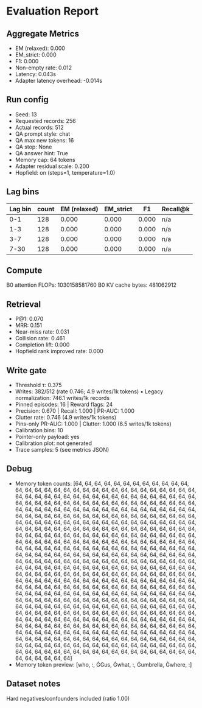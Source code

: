 # Evaluation Report

## Aggregate Metrics

- EM (relaxed): 0.000
- EM_strict: 0.000
- F1: 0.000
- Non-empty rate: 0.012
- Latency: 0.043s
- Adapter latency overhead: -0.014s

## Run config
- Seed: 13
- Requested records: 256
- Actual records: 512
- QA prompt style: chat
- QA max new tokens: 16
- QA stop: None
- QA answer hint: True
- Memory cap: 64 tokens
- Adapter residual scale: 0.200
- Hopfield: on (steps=1, temperature=1.0)

## Lag bins
| Lag bin | count | EM (relaxed) | EM_strict | F1 | Recall@k |
| ------- | ----- | ------------- | --------- | --- | -------- |
| 0-1 | 128 | 0.000 | 0.000 | 0.000 | n/a |
| 1-3 | 128 | 0.000 | 0.000 | 0.000 | n/a |
| 3-7 | 128 | 0.000 | 0.000 | 0.000 | n/a |
| 7-30 | 128 | 0.000 | 0.000 | 0.000 | n/a |

## Compute
B0 attention FLOPs: 1030158581760
B0 KV cache bytes: 481062912

## Retrieval
- P@1: 0.070
- MRR: 0.151
- Near-miss rate: 0.031
- Collision rate: 0.461
- Completion lift: 0.000
- Hopfield rank improved rate: 0.000

## Write gate
- Threshold τ: 0.375
- Writes: 382/512 (rate 0.746; 4.9 writes/1k tokens)
  • Legacy normalization: 746.1 writes/1k records
- Pinned episodes: 16 | Reward flags: 24
- Precision: 0.670 | Recall: 1.000 | PR-AUC: 1.000
- Clutter rate: 0.746 (4.9 writes/1k tokens)
- Pins-only PR-AUC: 1.000 | Clutter: 1.000 (6.5 writes/1k tokens)
- Calibration bins: 10
- Pointer-only payload: yes
- Calibration plot: not generated
- Trace samples: 5 (see metrics JSON)

## Debug
- Memory token counts: [64, 64, 64, 64, 64, 64, 64, 64, 64, 64, 64, 64, 64, 64, 64, 64, 64, 64, 64, 64, 64, 64, 64, 64, 64, 64, 64, 64, 64, 64, 64, 64, 64, 64, 64, 64, 64, 64, 64, 64, 64, 64, 64, 64, 64, 64, 64, 64, 64, 64, 64, 64, 64, 64, 64, 64, 64, 64, 64, 64, 64, 64, 64, 64, 64, 64, 64, 64, 64, 64, 64, 64, 64, 64, 64, 64, 64, 64, 64, 64, 64, 64, 64, 64, 64, 64, 64, 64, 64, 64, 64, 64, 64, 64, 64, 64, 64, 64, 64, 64, 64, 64, 64, 64, 64, 64, 64, 64, 64, 64, 64, 64, 64, 64, 64, 64, 64, 64, 64, 64, 64, 64, 64, 64, 64, 64, 64, 64, 64, 64, 64, 64, 64, 64, 64, 64, 64, 64, 64, 64, 64, 64, 64, 64, 64, 64, 64, 64, 64, 64, 64, 64, 64, 64, 64, 64, 64, 64, 64, 64, 64, 64, 64, 64, 64, 64, 64, 64, 64, 64, 64, 64, 64, 64, 64, 64, 64, 64, 64, 64, 64, 64, 64, 64, 64, 64, 64, 64, 64, 64, 64, 64, 64, 64, 64, 64, 64, 64, 64, 64, 64, 64, 64, 64, 64, 64, 64, 64, 64, 64, 64, 64, 64, 64, 64, 64, 64, 64, 64, 64, 64, 64, 64, 64, 64, 64, 64, 64, 64, 64, 64, 64, 64, 64, 64, 64, 64, 64, 64, 64, 64, 64, 64, 64, 64, 64, 64, 64, 64, 64, 64, 64, 64, 64, 64, 64, 64, 64, 64, 64, 64, 64, 64, 64, 64, 64, 64, 64, 64, 64, 64, 64, 64, 64, 64, 64, 64, 64, 64, 64, 64, 64, 64, 64, 64, 64, 64, 64, 64, 64, 64, 64, 64, 64, 64, 64, 64, 64, 64, 64, 64, 64, 64, 64, 64, 64, 64, 64, 64, 64, 64, 64, 64, 64, 64, 64, 64, 64, 64, 64, 64, 64, 64, 64, 64, 64, 64, 64, 64, 64, 64, 64, 64, 64, 64, 64, 64, 64, 64, 64, 64, 64, 64, 64, 64, 64, 64, 64, 64, 64, 64, 64, 64, 64, 64, 64, 64, 64, 64, 64, 64, 64, 64, 64, 64, 64, 64, 64, 64, 64, 64, 64, 64, 64, 64, 64, 64, 64, 64, 64, 64, 64, 64, 64, 64, 64, 64, 64, 64, 64, 64, 64, 64, 64, 64, 64, 64, 64, 64, 64, 64, 64, 64, 64, 64, 64, 64, 64, 64, 64, 64, 64, 64, 64, 64, 64, 64, 64, 64, 64, 64, 64, 64, 64, 64, 64, 64, 64, 64, 64, 64, 64, 64, 64, 64, 64, 64, 64, 64, 64, 64, 64, 64, 64, 64, 64, 64, 64, 64, 64, 64, 64, 64, 64, 64, 64, 64, 64, 64, 64, 64, 64, 64, 64, 64, 64, 64, 64, 64, 64, 64, 64, 64, 64, 64, 64, 64, 64, 64, 64, 64, 64, 64, 64, 64, 64, 64, 64, 64, 64, 64, 64, 64, 64, 64, 64, 64, 64, 64, 64, 64, 64, 64, 64, 64, 64, 64, 64, 64, 64, 64, 64]
- Memory token preview: [who, :, ĠGus, Ġwhat, :, Ġumbrella, Ġwhere, :]

## Dataset notes
Hard negatives/confounders included (ratio 1.00)